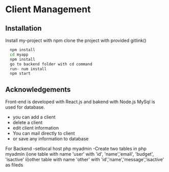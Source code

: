 
# Client Management



## Installation

Install my-project with npm
clone the project with provided gitlink()
```bash
  npm install
  cd myapp
  npm install
  go to backend folder with cd command
  run- num install
  npm start
```
 
    
## Acknowledgements
Front-end is developed with React.js and bakend with Node.js
MySql is used for database.
 - you can add a client
 - delete a client
 - edit client information
 - You can mail directly to client 
 - or save any information to database

For Backend
-setlocal host php myadmin
-Create two tables in php myadmin
i)one table with name 'user'
   with 'id', 'name','email', 'budget', 'isactive'
ii)other table with name 'other'
  with 'id','name','message','isactive' as fileds
